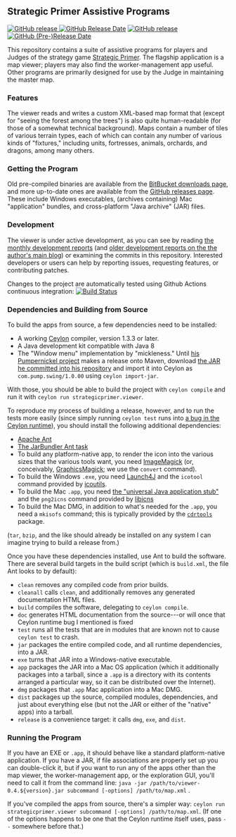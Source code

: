 ## Strategic Primer Assistive Programs

[![GitHub release](https://img.shields.io/github/release/kingjon3377/strategicprimer-viewer.svg?label=stable&style=plastic) ![GitHub Release Date](https://img.shields.io/github/release-date/kingjon3377/strategicprimer-viewer.svg?style=plastic)](https://github.com/kingjon3377/strategicprimer-viewer/releases/latest)
[![GitHub release](https://img.shields.io/github/release-pre/kingjon3377/strategicprimer-viewer.svg?label=latest&style=plastic) ![GitHub (Pre-)Release Date](https://img.shields.io/github/release-date-pre/kingjon3377/strategicprimer-viewer.svg?style=plastic)](https://github.com/kingjon3377/strategicprimer-viewer/releases)

This repository contains a suite of assistive programs for players and Judges
of the strategy game
[Strategic Primer](https://strategicprimer.wordpress.com).
The flagship application is a map viewer; players may also find the
worker-management app useful. Other programs are primarily designed for use by
the Judge in maintaining the master map.

### Features

The viewer reads and writes a custom XML-based map format that (except for
"seeing the forest among the trees") is also quite human-readable (for those of
a somewhat technical background). Maps contain a number of tiles of various
terrain types, each of which can contain any number of various kinds of
"fixtures," including units, fortresses, animals, orchards, and dragons, among
many others.

### Getting the Program

Old pre-compiled binaries are available from the
[BitBucket downloads
page](https://bitbucket.org/kingjon/strategicprimer-viewer/downloads), and more
up-to-date ones are available from the [GitHub releases
page](https://github.com/kingjon/strategicprimer-viewer/releases). These
include Windows executables, (archives containing) Mac "application"
bundles, and cross-platform "Java archive" (JAR) files.

### Development

The viewer is under active development, as you can see by reading [the monthly
development
reports](https://strategicprimer.wordpress.com/category/development-reports)
(and [older development reports on the the author's main blog](
https://shinecycle.wordpress.com/tag/assistive/)) or examining the commits in
this repository.  Interested developers or users can help by reporting issues,
requesting features, or contributing patches.

Changes to the project are automatically tested using Github Actions continuous
integration: [![Build
Status](https://github.com/kingjon3377/strategicprimer-viewer/actions/workflows/build.yml/badge.svg)
](https://github.com/kingjon3377/strategicprimer-viewer/actions/workflows/build.yml)

### Dependencies and Building from Source

To build the apps from source, a few dependencies need to be installed:

- A working [Ceylon](https://ceylon-lang.org) compiler, version 1.3.3 or later.
- A Java development kit compatible with Java 8
- The "Window menu" implementation by "mickleness." Until [his Pumpernickel
  project](https://github.com/mickleness/pumpernickel) makes a release onto
  Maven, download [the JAR he committed into his
  repository](https://github.com/mickleness/pumpernickel/raw/master/pump-release/com/pump/pump-swing/1.0.00/pump-swing-1.0.00.jar)
  and import it into Ceylon as `com.pump.swing/1.0.00` using `ceylon
  import-jar`.

With those, you should be able to build the project with `ceylon compile` and
run it with `ceylon run strategicprimer.viewer`.

To reproduce my process of building a release, however, and to run the tests
more easily (since simply running `ceylon test` runs into [a bug in the Ceylon
runtime](https://github.com/ceylon/ceylon/issues/6986)), you should install the
following additional dependencies:

- [Apache Ant](http://ant.apache.org/)
- [The JarBundler Ant task](https://github.com/UltraMixer/JarBundler)
- To build any platform-native app, to render the icon into the various sizes
  that the various tools want, you need
  [ImageMagick](http://www.imagemagick.org/) (or, conceivably,
  [GraphicsMagick](http://www.graphicsmagick.org/); we use the `convert`
  command).
- To build the Windows `.exe`, you need
  [Launch4J](https://sourceforge.net/projects/launch4j/) and the `icotool`
  command provided by [icoutils](http://www.nongnu.org/icoutils/).
- To build the Mac `.app`, you need [the "universal Java application
  stub"](https://github.com/tofi86/universalJavaApplicationStub) and the
  `png2icns` command provided by
  [libicns](https://sourceforge.net/projects/icns/)
- To build the Mac DMG, in addition to what's needed for the `.app`, you need a
  `mkisofs` command; this is typically provided by the
  [`cdrtools`](https://sourceforge.net/projects/cdrtools/) package.

(`tar`, `bzip`, and the like should already be installed on any system I can
imagine trying to build a release from.)

Once you have these dependencies installed, use Ant to build the software.
There are several build targets in the build script (which is `build.xml`, the
file Ant looks to by default):

- `clean` removes any compiled code from prior builds.
- `cleanall` calls `clean`, and additionally removes any generated
  documentation HTML files.
- `build` compiles the software, delegating to `ceylon compile`.
- `doc` generates HTML documentation from the source---or will once that Ceylon
  runtime bug I mentioned is fixed
- `test` runs all the tests that are in modules that are known not to cause
  `ceylon test` to crash.
- `jar` packages the entire compiled code, and all runtime dependencies, into a
  JAR.
- `exe` turns that JAR into a Windows-native executable.
- `app` packages the JAR into a Mac OS application (which it additionally
  packages into a tarball, since a `.app` is a directory with its contents
  arranged a particular way, so it can be distributed over the Internet).
- `dmg` packages that `.app` Mac application into a Mac DMG.
- `dist` packages up the source, compiled modules, dependencies, and just about
  everything else (but not the JAR or either of the "native" apps) into a
  tarball.
- `release` is a convenience target: it calls `dmg`, `exe`, and `dist`.

### Running the Program

If you have an EXE or `.app`, it should behave like a standard platform-native
application. If you have a JAR, if file associations are properly set up you
can double-click it, but if you want to run any of the apps other than the map
viewer, the worker-management app, or the exploration GUI, you'll need to call
it from the command line: `java -jar /path/to/viewer-0.4.${version}.jar
subcommand [-options] /path/to/map.xml` .

If you've compiled the apps from source, there's a simpler way: `ceylon run
strategicprimer.viewer subcommand [-options] /path/to/map.xml`. (If one of the
options happens to be one that the Ceylon runtime itself uses, pass `--`
somewhere before that.)
